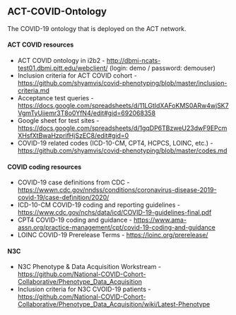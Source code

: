 ## ACT-COVID-Ontology
The COVID-19 ontology that is deployed on the ACT network.

#### ACT COVID resources
* ACT COVID ontology in i2b2 - http://dbmi-ncats-test01.dbmi.pitt.edu/webclient/ (login: demo / password: demouser)
* Inclusion criteria for ACT COVID cohort - https://github.com/shyamvis/covid-phenotyping/blob/master/inclusion-criteria.md
* Acceptance test queries - https://docs.google.com/spreadsheets/d/11LGtIdXAFoKMS0ARw4wjSK7VgmTyUiiemr3T8o0YfN4/edit#gid=692068358
* Google sheet for test sites - https://docs.google.com/spreadsheets/d/1gqDP6TBzweU23dwF9EPcmXHsfXtBwaHzprifHjSzEC8/edit#gid=0
* COVID-19 related codes (ICD-10-CM, CPT4, HCPCS, LOINC, etc.) - https://github.com/shyamvis/covid-phenotyping/blob/master/codes.md

#### COVID coding resources
* COVID-19 case definitions from CDC - https://wwwn.cdc.gov/nndss/conditions/coronavirus-disease-2019-covid-19/case-definition/2020/
* ICD-10-CM COVID-19 coding and reporting guidelines - https://www.cdc.gov/nchs/data/icd/COVID-19-guidelines-final.pdf
* CPT4 COVID-19 coding and guidance - https://www.ama-assn.org/practice-management/cpt/covid-19-coding-and-guidance
* LOINC COVID-19 Prerelease Terms - https://loinc.org/prerelease/

#### N3C
* N3C Phenotype & Data Acquisition Workstream - https://github.com/National-COVID-Cohort-Collaborative/Phenotype_Data_Acquisition
* Inclusion criteria for N3C CVOID-19 patients - https://github.com/National-COVID-Cohort-Collaborative/Phenotype_Data_Acquisition/wiki/Latest-Phenotype
